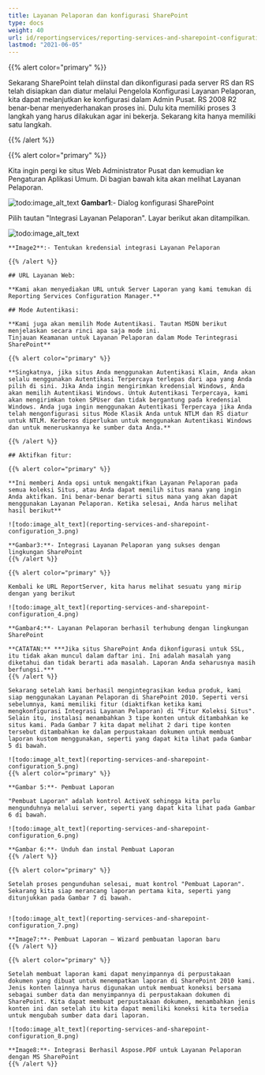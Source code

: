 ```yaml
---
title: Layanan Pelaporan dan konfigurasi SharePoint
type: docs
weight: 40
url: id/reportingservices/reporting-services-and-sharepoint-configuration/
lastmod: "2021-06-05"
---
```


{{% alert color="primary" %}}

Sekarang SharePoint telah diinstal dan dikonfigurasi pada server RS dan RS telah disiapkan dan diatur melalui Pengelola Konfigurasi Layanan Pelaporan, kita dapat melanjutkan ke konfigurasi dalam Admin Pusat. RS 2008 R2 benar-benar menyederhanakan proses ini. Dulu kita memiliki proses 3 langkah yang harus dilakukan agar ini bekerja. Sekarang kita hanya memiliki satu langkah.

{{% /alert %}}

{{% alert color="primary" %}}

Kita ingin pergi ke situs Web Administrator Pusat dan kemudian ke Pengaturan Aplikasi Umum. Di bagian bawah kita akan melihat Layanan Pelaporan.

![todo:image_alt_text](reporting-services-and-sharepoint-configuration_1.png)
**Gambar1**:- Dialog konfigurasi SharePoint

Pilih tautan "Integrasi Layanan Pelaporan". Layar berikut akan ditampilkan.

![todo:image_alt_text](reporting-services-and-sharepoint-configuration_2.png)
```
**Image2**:- Tentukan kredensial integrasi Layanan Pelaporan

{{% /alert %}}

## URL Layanan Web:

**Kami akan menyediakan URL untuk Server Laporan yang kami temukan di Reporting Services Configuration Manager.**

## Mode Autentikasi:

**Kami juga akan memilih Mode Autentikasi. Tautan MSDN berikut menjelaskan secara rinci apa saja mode ini.
Tinjauan Keamanan untuk Layanan Pelaporan dalam Mode Terintegrasi SharePoint**

{{% alert color="primary" %}}

**Singkatnya, jika situs Anda menggunakan Autentikasi Klaim, Anda akan selalu menggunakan Autentikasi Terpercaya terlepas dari apa yang Anda pilih di sini. Jika Anda ingin mengirimkan kredensial Windows, Anda akan memilih Autentikasi Windows. Untuk Autentikasi Terpercaya, kami akan mengirimkan token SPUser dan tidak bergantung pada kredensial Windows. Anda juga ingin menggunakan Autentikasi Terpercaya jika Anda telah mengonfigurasi situs Mode Klasik Anda untuk NTLM dan RS diatur untuk NTLM. Kerberos diperlukan untuk menggunakan Autentikasi Windows dan untuk meneruskannya ke sumber data Anda.**

{{% /alert %}}

## Aktifkan fitur:

{{% alert color="primary" %}}

**Ini memberi Anda opsi untuk mengaktifkan Layanan Pelaporan pada semua koleksi Situs, atau Anda dapat memilih situs mana yang ingin Anda aktifkan. Ini benar-benar berarti situs mana yang akan dapat menggunakan Layanan Pelaporan. Ketika selesai, Anda harus melihat hasil berikut**

![todo:image_alt_text](reporting-services-and-sharepoint-configuration_3.png)

**Gambar3:**- Integrasi Layanan Pelaporan yang sukses dengan lingkungan SharePoint
{{% /alert %}}

{{% alert color="primary" %}}

Kembali ke URL ReportServer, kita harus melihat sesuatu yang mirip dengan yang berikut

![todo:image_alt_text](reporting-services-and-sharepoint-configuration_4.png)

**Gambar4:**- Layanan Pelaporan berhasil terhubung dengan lingkungan SharePoint

**CATATAN:** ***Jika situs SharePoint Anda dikonfigurasi untuk SSL, itu tidak akan muncul dalam daftar ini. Ini adalah masalah yang diketahui dan tidak berarti ada masalah. Laporan Anda seharusnya masih berfungsi.***
{{% /alert %}}

Sekarang setelah kami berhasil mengintegrasikan kedua produk, kami siap menggunakan Layanan Pelaporan di SharePoint 2010. Seperti versi sebelumnya, kami memiliki fitur (diaktifkan ketika kami mengkonfigurasi Integrasi Layanan Pelaporan) di "Fitur Koleksi Situs". Selain itu, instalasi menambahkan 3 tipe konten untuk ditambahkan ke situs kami. Pada Gambar 7 kita dapat melihat 2 dari tipe konten tersebut ditambahkan ke dalam perpustakaan dokumen untuk membuat laporan kustom menggunakan, seperti yang dapat kita lihat pada Gambar 5 di bawah.

![todo:image_alt_text](reporting-services-and-sharepoint-configuration_5.png)
{{% alert color="primary" %}}

**Gambar 5:**- Pembuat Laporan

"Pembuat Laporan" adalah kontrol ActiveX sehingga kita perlu mengunduhnya melalui server, seperti yang dapat kita lihat pada Gambar 6 di bawah.

![todo:image_alt_text](reporting-services-and-sharepoint-configuration_6.png)

**Gambar 6:**- Unduh dan instal Pembuat Laporan
{{% /alert %}}

{{% alert color="primary" %}}

Setelah proses pengunduhan selesai, muat kontrol "Pembuat Laporan". Sekarang kita siap merancang laporan pertama kita, seperti yang ditunjukkan pada Gambar 7 di bawah.


![todo:image_alt_text](reporting-services-and-sharepoint-configuration_7.png)

**Image7:**- Pembuat Laporan – Wizard pembuatan laporan baru
{{% /alert %}}

{{% alert color="primary" %}}

Setelah membuat laporan kami dapat menyimpannya di perpustakaan dokumen yang dibuat untuk menempatkan laporan di SharePoint 2010 kami. Jenis konten lainnya harus digunakan untuk membuat koneksi bersama sebagai sumber data dan menyimpannya di perpustakaan dokumen di SharePoint. Kita dapat membuat perpustakaan dokumen, menambahkan jenis konten ini dan setelah itu kita dapat memiliki koneksi kita tersedia untuk mengubah sumber data dari laporan.

![todo:image_alt_text](reporting-services-and-sharepoint-configuration_8.png)

**Image8:**- Integrasi Berhasil Aspose.PDF untuk Layanan Pelaporan dengan MS SharePoint
{{% /alert %}}